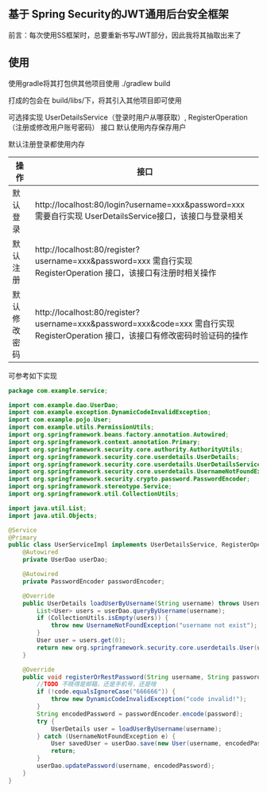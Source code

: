 ## 基于 Spring Security的JWT通用后台安全框架
前言：每次使用SS框架时，总要重新书写JWT部分，因此我将其抽取出来了

## 使用
使用gradle将其打包供其他项目使用
./gradlew build

打成的包会在 build/libs/下，将其引入其他项目即可使用

可选择实现
UserDetailsService（登录时用户从哪获取）, RegisterOperation（注册或修改用户账号密码） 接口
默认使用内存保存用户


默认注册登录都使用内存

|操作|接口|
|----|----|
|默认登录|http://localhost:80/login?username=xxx&password=xxx 需要自行实现 UserDetailsService接口，该接口与登录相关|
|默认注册|http://localhost:80/register?username=xxx&password=xxx 需自行实现 RegisterOperation 接口，该接口有注册时相关操作|
|默认修改密码 |http://localhost:80/register?username=xxx&password=xxx&code=xxx 需自行实现 RegisterOperation 接口，该接口有修改密码时验证码的操作|

可参考如下实现
```java
package com.example.service;

import com.example.dao.UserDao;
import com.example.exception.DynamicCodeInvalidException;
import com.example.pojo.User;
import com.example.utils.PermissionUtils;
import org.springframework.beans.factory.annotation.Autowired;
import org.springframework.context.annotation.Primary;
import org.springframework.security.core.authority.AuthorityUtils;
import org.springframework.security.core.userdetails.UserDetails;
import org.springframework.security.core.userdetails.UserDetailsService;
import org.springframework.security.core.userdetails.UsernameNotFoundException;
import org.springframework.security.crypto.password.PasswordEncoder;
import org.springframework.stereotype.Service;
import org.springframework.util.CollectionUtils;

import java.util.List;
import java.util.Objects;

@Service
@Primary
public class UserServiceImpl implements UserDetailsService, RegisterOperation {
    @Autowired
    private UserDao userDao;

    @Autowired
    private PasswordEncoder passwordEncoder;

    @Override
    public UserDetails loadUserByUsername(String username) throws UsernameNotFoundException {
        List<User> users = userDao.queryByUsername(username);
        if (CollectionUtils.isEmpty(users)) {
            throw new UsernameNotFoundException("username not exist");
        }
        User user = users.get(0);
        return new org.springframework.security.core.userdetails.User(user.getUsername(), user.getPassword(), PermissionUtils.convert(PermissionUtils.teacher()));
    }

    @Override
    public void registerOrRestPassword(String username, String password, String code) throws DynamicCodeInvalidException {
        //TODO 不晓得是邮箱，还是手机号，还是啥
        if (!code.equalsIgnoreCase("666666")) {
            throw new DynamicCodeInvalidException("code invalid!");
        }
        String encodedPassword = passwordEncoder.encode(password);
        try {
            UserDetails user = loadUserByUsername(username);
        } catch (UsernameNotFoundException e) {
            User savedUser = userDao.save(new User(username, encodedPassword));
            return;
        }
        userDao.updatePassword(username, encodedPassword);
    }
}


```

